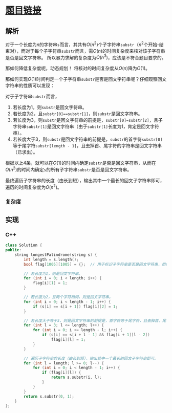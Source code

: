 # [题目链接](https://leetcode-cn.com/problems/longest-palindromic-substring/)

## 解析

对于一个长度为$n$的字符串`s`而言，其共有$O(n^2)$个子字符串`substr`（$n^2$个开始-结束对），而对于每个子字符串`substr`而言，需$O(n)$的时间复杂度来核对该子字符串是否是回文字符串。
所以暴力求解的复杂度为$O(n^3)$，应该是不符合题目要求的。

那如何降低复杂度呢，动态规划！
将核对的时间复杂度从$O(n)$降为$O(1)$。

那如何实现$O(1)$时间判定一个子字符串`substr`是否是回文字符串呢？仔细观察回文字符串的性质可以发现：

对于子字符串`substr`而言，
1. 若长度为1，则`substr`是回文字符串。
2. 若长度为2，且`substr[0]==substr[1]`，则`substr`是回文字符串。
3. 若长度为3，则`substr`是回文字符串的前提是，`substr[0]=substr[2]`，且子字符串`substr[1]`是回文字符串（由于`substr[1]`长度为1，肯定是回文字符串）。
4. 若长度大于3，则`substr`是回文字符串的前提是，`substr`的首字符`substr[0]`等于尾字符`substr[length - 1]`，且去掉首、尾字符的字符串是回文字符串（已求出）。

根据以上4条，就可以在$O(1)$的时间内确定`substr`是否是回文字符串，从而在$O(n^2)$的时间内确定`s`的所有子字符串`substr`是否是回文字符串。

最终遍历子字符串的长度（由长到短），输出其中一个最长的回文子字符串即可，遍历的时间复杂度为$O(n^2)$。
### 复杂度

## 实现

### C++
```C++
class Solution {
public:
    string longestPalindrome(string s) {
        int length = s.length();
        bool flag[1005][1005] = {};  // 用于标识子字符串是否是回文字符串，初始化为0

        // 若长度为1，则是回文字符串。
        for (int i = 0; i < length; i++) {
            flag[i][1] = 1; 
        }

        // 若长度为2，且两个字符相同，则是回文字符串。
        for (int i = 0; i < length - 1; i++) {
            if (s[i] == s[i + 1]) flag[i][2] = 1;
        }

        // 若长度大于等于3，则是回文字符串的前提是，首字符等于尾字符，且去掉首、尾字符的字符串是回文字符串。
        for (int l = 3; l <= length; l++) {
            for (int i = 0; i <= length - l; i++) {
                if (s[i] == s[i + l - 1] && flag[i + 1][l - 2])
                    flag[i][l] = 1;
            }
        }

        // 遍历子字符串的长度（由长到短），输出其中一个最长的回文子字符串即可。
        for (int l = length; l >= 0; l--) {
            for (int i = 0; i < length - 1; i++) {
                if (flag[i][l]) {
                    return s.substr(i, l);
                }
            }
        }
        return s.substr(0, 1);
    }
};
```